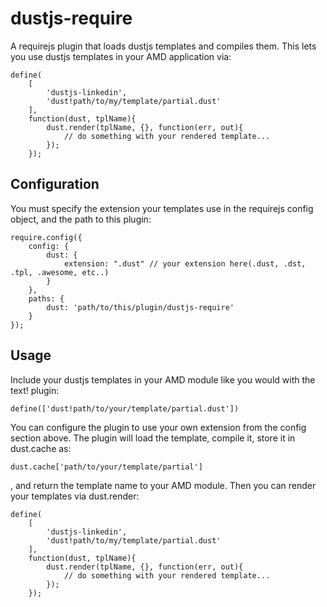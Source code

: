 # dustjs-require

A requirejs plugin that loads dustjs templates and compiles them. This lets you use dustjs templates in your AMD application via:

	define(
		[
			'dustjs-linkedin',
			'dust!path/to/my/template/partial.dust'
		], 
		function(dust, tplName){
			dust.render(tplName, {}, function(err, out){
				// do something with your rendered template...
			});
		});

## Configuration

You must specify the extension your templates use in the requirejs config object, and the path to this plugin:
	
	require.config({
		config: {
			dust: {
				extension: ".dust" // your extension here(.dust, .dst, .tpl, .awesome, etc..)
			}
		},
		paths: {
		    dust: 'path/to/this/plugin/dustjs-require'
		}
	});

## Usage

Include your dustjs templates in your AMD module like you would with the text! plugin:

	define(['dust!path/to/your/template/partial.dust'])

You can configure the plugin to use your own extension from the config section above. The plugin will load the template, compile it, store it in dust.cache as:
	
	dust.cache['path/to/your/template/partial']

 , and return the template name to your AMD module. Then you can render your templates via dust.render:
	
	define(
		[
			'dustjs-linkedin',
			'dust!path/to/my/template/partial.dust'
		], 
		function(dust, tplName){
			dust.render(tplName, {}, function(err, out){
				// do something with your rendered template...
			});
		});
